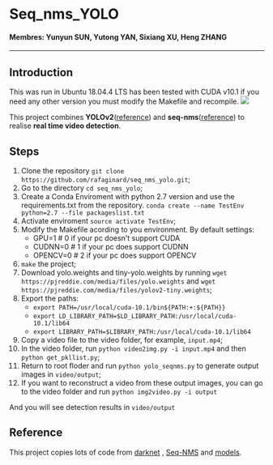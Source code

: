# Seq_nms_YOLO

#### Membres: Yunyun SUN, Yutong YAN, Sixiang XU, Heng ZHANG

---

## Introduction
This was run in Ubuntu 18.04.4 LTS has been tested with CUDA v10.1 if you need any other version you must modify the Makefile and recompile.
![](img/index.jpg) 

This project combines **YOLOv2**([reference](https://arxiv.org/abs/1506.02640)) and **seq-nms**([reference](https://arxiv.org/abs/1602.08465)) to realise **real time video detection**.

## Steps
1. Clone the repository ```git clone https://github.com/rafaginard/seq_nms_yolo.git```;
1. Go to the directory ```cd seq_nms_yolo```;
1. Create a Conda Enviroment with python 2.7 version and use the requirements.txt from the repository. ```conda create --name TestEnv python=2.7 --file packageslist.txt```
1. Activate enviroment ```source activate TestEnv```;
1. Modify the Makefile acording to you environment. By default settings:
   * GPU=1		   # 0 if your pc doesn't support CUDA
   * CUDNN=0		# 1 if your pc does support CUDNN
   * OPENCV=0	   # 2 if your pc does support OPENCV
1. `make` the project;
1. Download yolo.weights and tiny-yolo.weights by running `wget https://pjreddie.com/media/files/yolo.weights` and `wget https://pjreddie.com/media/files/yolov2-tiny.weights`;
1. Export the paths:
    * `export PATH=/usr/local/cuda-10.1/bin${PATH:+:${PATH}}`
    * `export LD_LIBRARY_PATH=$LD_LIBRARY_PATH:/usr/local/cuda-10.1/lib64`
    * `export LIBRARY_PATH=$LIBRARY_PATH:/usr/local/cuda-10.1/lib64`
1. Copy a video file to the video folder, for example, `input.mp4`;
1. In the video folder, run `python video2img.py -i input.mp4` and then `python get_pkllist.py`;
1. Return to root floder and run `python yolo_seqnms.py` to generate output images in `video/output`;
1. If you want to reconstruct a video from these output images, you can go to the video folder and run `python img2video.py -i output`

And you will see detection results in `video/output`

## Reference

This project copies lots of code from [darknet](https://github.com/pjreddie/darknet) , [Seq-NMS](https://github.com/lrghust/Seq-NMS) and  [models](https://github.com/tensorflow/models).
